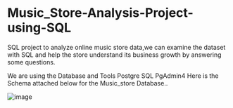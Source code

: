 # Music_Store-Analysis-Project-using-SQL
SQL project to analyze online music store data,we can examine the dataset with SQL and help the store understand its business growth by answering some questions.

We are using the Database and Tools
Postgre SQL
PgAdmin4
Here is the Schema attached below for the Music_store Database..


![image](https://github.com/sumit985/Music_Store-Analysis-Project-using-SQL/assets/87483053/9025081d-a3d6-43a1-be3c-cbb529ec83ba)


